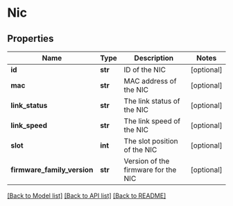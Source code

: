 # Nic

## Properties
Name | Type | Description | Notes
------------ | ------------- | ------------- | -------------
**id** | **str** | ID of the NIC | [optional] 
**mac** | **str** | MAC address of the NIC | [optional] 
**link_status** | **str** | The link status of the NIC | [optional] 
**link_speed** | **str** | The link speed of the NIC | [optional] 
**slot** | **int** | The slot position of the NIC | [optional] 
**firmware_family_version** | **str** | Version of the firmware for the NIC | [optional] 

[[Back to Model list]](../README.md#documentation-for-models) [[Back to API list]](../README.md#documentation-for-api-endpoints) [[Back to README]](../README.md)

